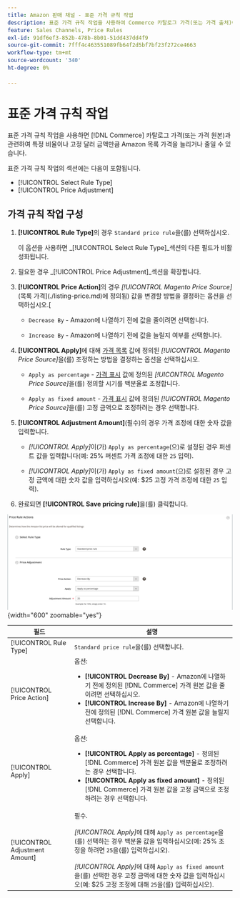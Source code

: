 ```yaml
---
title: Amazon 판매 채널 - 표준 가격 규칙 작업
description: 표준 가격 규칙 작업을 사용하여 Commerce 카탈로그 가격(또는 가격 출처)에 비례하여 Amazon 목록 가격을 높이거나 낮춥니다.
feature: Sales Channels, Price Rules
exl-id: 91df6ef3-852b-478b-8b01-51dd437dd4f9
source-git-commit: 7fff4c463551089fb64f2d5bf7bf23f272ce4663
workflow-type: tm+mt
source-wordcount: '340'
ht-degree: 0%

---
```


# 표준 가격 규칙 작업

표준 가격 규칙 작업을 사용하면 [!DNL Commerce] 카탈로그 가격(또는 가격 원본)과 관련하여 특정 비율이나 고정 달러 금액만큼 Amazon 목록 가격을 늘리거나 줄일 수 있습니다.

표준 가격 규칙 작업의 섹션에는 다음이 포함됩니다.

- [!UICONTROL Select Rule Type]
- [!UICONTROL Price Adjustment]

## 가격 규칙 작업 구성

1. **[!UICONTROL Rule Type]**&#x200B;의 경우 `Standard price rule`을(를) 선택하십시오.

   이 옵션을 사용하면 _[!UICONTROL Select Rule Type]_섹션의 다른 필드가 비활성화됩니다.

1. 필요한 경우 _[!UICONTROL Price Adjustment]_섹션을 확장합니다.

1. **[!UICONTROL Price Action]**&#x200B;의 경우 *[!UICONTROL Magento Price Source]*(목록 가격](./listing-price.md)에 정의됨) 값을 변경할 방법을 결정하는 옵션을 선택하십시오.[

   - `Decrease By` - Amazon에 나열하기 전에 값을 줄이려면 선택합니다.

   - `Increase By` - Amazon에 나열하기 전에 값을 늘릴지 여부를 선택합니다.

1. **[!UICONTROL Apply]**&#x200B;에 대해 [가격 목록](./listing-price.md) 값에 정의된 *[!UICONTROL Magento Price Source]*&#x200B;을(를) 조정하는 방법을 결정하는 옵션을 선택하십시오.

   - `Apply as percentage` - [가격 표시](./listing-price.md) 값에 정의된 *[!UICONTROL Magento Price Source]*&#x200B;을(를) 정의할 시기를 백분율로 조정합니다.

   - `Apply as fixed amount` - [가격 표시](./listing-price.md) 값에 정의된 *[!UICONTROL Magento Price Source]*&#x200B;을(를) 고정 금액으로 조정하려는 경우 선택합니다.

1. **[!UICONTROL Adjustment Amount]**(필수)의 경우 가격 조정에 대한 숫자 값을 입력합니다.

   - *[!UICONTROL Apply]*&#x200B;이(가) `Apply as percentage`(으)로 설정된 경우 퍼센트 값을 입력합니다(예: 25% 퍼센트 가격 조정에 대한 `25` 입력).

   - *[!UICONTROL Apply]*&#x200B;이(가) `Apply as fixed amount`(으)로 설정된 경우 고정 금액에 대한 숫자 값을 입력하십시오(예: $25 고정 가격 조정에 대한 `25` 입력).

1. 완료되면 **[!UICONTROL Save pricing rule]**&#x200B;을(를) 클릭합니다.

![표준 가격 규칙](assets/ob-price-rule-action-standard-example.png){width="600" zoomable="yes"}

| 필드 | 설명 |
|--------------------------------|-----------------------------------------------------------------------------------------------------------------------------------------------------------------------------------------------------------------------------------------------------------------------------------------------------------------------------------|
| [!UICONTROL Rule Type] | `Standard price rule`을(를) 선택합니다. |
| [!UICONTROL Price Action] | 옵션:<ul><li>**[!UICONTROL Decrease By]** - Amazon에 나열하기 전에 정의된 [!DNL Commerce] 가격 원본 값을 줄이려면 선택하십시오.</li><li>**[!UICONTROL Increase By]** - Amazon에 나열하기 전에 정의된 [!DNL Commerce] 가격 원본 값을 늘릴지 선택합니다.</li></ul> |
| [!UICONTROL Apply] | 옵션:<ul><li>**[!UICONTROL Apply as percentage]** - 정의된 [!DNL Commerce] 가격 원본 값을 백분율로 조정하려는 경우 선택합니다.</li><li>**[!UICONTROL Apply as fixed amount]** - 정의된 [!DNL Commerce] 가격 원본 값을 고정 금액으로 조정하려는 경우 선택합니다.</li></ul> |
| [!UICONTROL Adjustment Amount] | 필수.<br><br>*[!UICONTROL Apply]*&#x200B;에 대해 `Apply as percentage`을(를) 선택하는 경우 백분율 값을 입력하십시오(예: 25% 조정을 하려면 `25`을(를) 입력하십시오).<br><br>*[!UICONTROL Apply]*&#x200B;에 대해 `Apply as fixed amount`을(를) 선택한 경우 고정 금액에 대한 숫자 값을 입력하십시오(예: $25 고정 조정에 대해 `25`을(를) 입력하십시오). |
